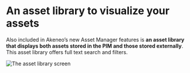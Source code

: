 # An asset library to visualize your assets

Also included in Akeneo’s new Asset Manager features is **an asset library that displays both assets stored in the PIM and those stored externally**. This asset library offers full text search and filters.

![The asset library screen](../img/Asset_families.png)
